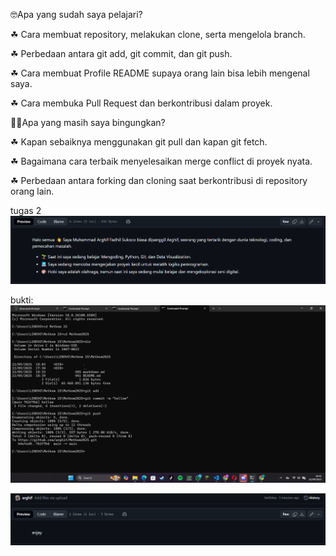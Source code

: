 🤓Apa yang sudah saya pelajari?

☘ Cara membuat repository, melakukan clone, serta mengelola branch.

☘ Perbedaan antara git add, git commit, dan git push.

☘ Cara membuat Profile README supaya orang lain bisa lebih mengenal saya.

☘ Cara membuka Pull Request dan berkontribusi dalam proyek.

😵‍💫Apa yang masih saya bingungkan?

☘ Kapan sebaiknya menggunakan git pull dan kapan git fetch.

☘ Bagaimana cara terbaik menyelesaikan merge conflict di proyek nyata.

☘ Perbedaan antara forking dan cloning saat berkontribusi di repository orang lain.

tugas 2
![image alt](https://github.com/arghif/Metkom2025/blob/cb765efa6d89d9fb229d504138932551572fe220/Screenshot%202025-09-22%20222905.png)

bukti: ![image alt](https://github.com/arghif/Metkom2025/blob/56e52c1d696aa2fb9ce93604ae4f5a236a09fe0d/Screenshot%202025-09-22%20184137.png)


![image alt](https://github.com/arghif/Metkom2025/blob/0998c73714b89b4e085f52078c2b02d22804378a/Screenshot%202025-09-22%20223258.png)
